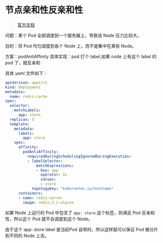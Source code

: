 # 节点亲和性反亲和性

> [官方文档](https://kubernetes.io/zh/docs/concepts/scheduling-eviction/assign-pod-node/)

问题：某个 Pod 全部调度到一个服务器上，导致该 Node 压力比较大。

目的：将 Pod 均匀调度到各个 Node 上，而不是集中在某些 Node。

方案：podAntiAffinity 
具体实现：pod 打个 label,如果 node 上有这个 label 的 pod 了，就反亲和

具体 yaml 文件如下：

```yaml
apiVersion: apps/v1
kind: Deployment
metadata:
  name: redis-cache
spec:
  selector:
    matchLabels:
      app: store
  replicas: 3
  template:
    metadata:
      labels:
        app: store
    spec:
      affinity:
        podAntiAffinity:
          requiredDuringSchedulingIgnoredDuringExecution:
          - labelSelector:
              matchExpressions:
              - key: app
                operator: In
                values:
                - store
            topologyKey: "kubernetes.io/hostname"
      containers:
      - name: redis-server
        image: redis:3.2-alpine
```

如果 Node 上运行的 Pod 中包含了 `app: store` 这个标签，则满足 Pod 反亲和性，所以这个 Pod 就不会调度到这个 Node。

由于这个 app: store label 是当前Pod 自带的，所以这样就可以保证 Pod 被分片到不同的 Node 上去。

